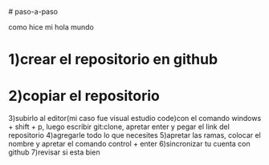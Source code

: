 <css># paso-a-paso
<head> como hice mi hola mundo </head>
<h1>1)crear el repositorio en github</h1><BASEFONT SIZE=150%>
<h1>2)copiar el repositorio</h1>
3)subirlo al editor(mi caso fue visual estudio code)con el comando windows + shift + p, luego escribir git:clone, apretar enter y pegar el link del repositorio
4)agregarle todo lo que necesites
5)apretar las ramas, colocar el nombre y apretar el comando control + enter
6)sincronizar tu cuenta con github 
7)revisar si esta bien 